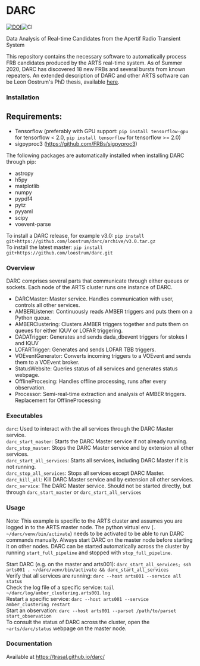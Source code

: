 # DARC
[![DOI](https://zenodo.org/badge/165673299.svg)](https://zenodo.org/badge/latestdoi/165673299)![CI](https://github.com/trasal/darc/workflows/CI/badge.svg?branch=master)

Data Analysis of Real-time Candidates from the Apertif Radio Transient System

This repository contains the necessary software to automatically process FRB candidates produced by the ARTS real-time system.
As of Summer 2020, DARC has discovered 18 new FRBs and several bursts from known repeaters.
An extended description of DARC and other ARTS software can be Leon Oostrum's PhD thesis, available [here](http://hdl.handle.net/11245.1/abe5c8fa-1fdf-490b-ac0d-61e946f5791f).

### Installation

## Requirements:
* Tensorflow (preferably with GPU support: `pip install tensorflow-gpu` for tensorflow < 2.0, `pip install tensorflow` for tensorflow >= 2.0)
* sigpyproc3 (https://github.com/FRBs/sigpyproc3)

The following packages are automatically installed when installing DARC through pip:

* astropy
* h5py
* matplotlib
* numpy
* pypdf4
* pytz
* pyyaml
* scipy
* voevent-parse

To install a DARC release, for example v3.0:
`pip install git+https://github.com/loostrum/darc/archive/v3.0.tar.gz`  
To install the latest master:
`pip install git+https://github.com/loostrum/darc.git`

### Overview
DARC comprises several parts that communicate through either queues or sockets. Each node of the ARTS cluster runs one instance of DARC. 

* DARCMaster: Master service. Handles communication with user, controls all other services.
* AMBERListener: Continuously reads AMBER triggers and puts them on a Python queue.
* AMBERClustering: Clusters AMBER triggers together and puts them on queues for either IQUV or LOFAR triggering.
* DADATrigger: Generates and sends dada_dbevent triggers for stokes I and IQUV
* LOFARTrigger: Generates and sends LOFAR TBB triggers.
* VOEventGenerator: Converts incoming triggers to a VOEvent and sends them to a VOEvent broker.
* StatusWebsite: Queries status of all services and generates status webpage.
* OfflineProcesing: Handles offline processing, runs after every observation.
* Processor: Semi-real-time extraction and analysis of AMBER triggers. Replacement for OfflineProcessing

### Executables
`darc`: Used to interact with the all services through the DARC Master service.\
`darc_start_master`: Starts the DARC Master service if not already running.\
`darc_stop_master`: Stops the DARC Master service and by extension all other services.\
`darc_start_all_services`: Starts all services, including DARC Master if it is not running.\
`darc_stop_all_services`: Stops all services except DARC Master.\
`darc_kill_all`: Kill DARC Master service and by extension all other services.\
`darc_service`: The DARC Master service. Should not be started directly, but through `darc_start_master` or `darc_start_all_services`


### Usage
Note: This example is specific to the ARTS cluster and assumes you are logged in to the ARTS master node. The python virtual env (`. ~/darc/venv/bin/activate`) needs to be activated to be able to run DARC commands manually. Always start DARC on the master node before starting it on other nodes. DARC can be started automatically across the cluster by running `start_full_pipeline` and stopped with `stop_full_pipeline`.  

Start DARC (e.g. on the master and arts001): `darc_start_all_services; ssh arts001 . ~/darc/venv/bin/activate && darc_start_all_services`  
Verify that all services are running: `darc --host arts001 --service all status`  
Check the log file of a specific service: `tail ~/darc/log/amber_clustering.arts001.log`  
Restart a specific service: `darc --host arts001 --service amber_clustering restart`  
Start an observation: `darc --host arts001 --parset /path/to/parset start_observation`  
To consult the status of DARC across the cluster, open the `~arts/darc/status` webpage on the master node.  

### Documentation
Available at https://trasal.github.io/darc/

